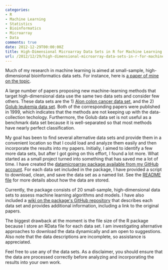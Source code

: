 ```yaml
---
categories:
- R
- Machine Learning
- Statistics
- Bioinformatics
- Microarray
- Data
comments: true
date: 2012-12-29T00:00:00Z
title: High-Dimensional Microarray Data Sets in R for Machine Learning
url: /2012/12/29/high-dimensional-microarray-data-sets-in-r-for-machine-learning/
---
```


Much of my research in machine learning is aimed at small-sample, high-dimensional bioinformatics data sets. For instance, here is [a paper of mine on the topic](http://www.tandfonline.com/doi/full/10.1080/00949655.2011.625946).

A large number of papers proposing new machine-learning methods that target high-dimensional data use the same two data sets and consider few others. These data sets are the 1) [Alon colon cancer data set](https://github.com/ramey/datamicroarray/wiki/Alon-%281999%29), and the 2) [Golub leukemia data set](https://github.com/ramey/datamicroarray/wiki/Golub-%281999%29). Both of the corresponding papers were published in 1999, which indicates that the methods are not keeping up with the data-collection techology. Furthermore, the Golub data set is not useful as a benchmark data set because it is well-separated so that most methods have nearly perfect classification.

My goal has been to find several alternative data sets and provide them in a convenient location so that I could load and analyze them easily and then incorporate the results into my papers. Initially, I aimed to identify a few more data sets, but after I got going on this effort, I found a lot more. What started as a small project turned into something that has saved me a lot of time. I have created the [datamicroarray package available from my GitHub account](https://github.com/ramey/datamicroarray). For each data set included in the package, I have provided a script to download, clean, and save the data set as a named list. See the [README file](https://github.com/ramey/datamicroarray/blob/master/README.md) for more details about how the data are stored.

Currently, the package consists of 20 small-sample, high-dimensional data sets to assess machine learning algorithms and models. I have also included a [wiki on the package's GitHub repository](https://github.com/ramey/datamicroarray/wiki) that describes each data set and provides additional information, including a link to the original papers.

The biggest drawback at the moment is the file size of the R package because I store an RData file for each data set. I am investigating alternative approaches to download the data dynamically and am open to suggestions. Also note that the data descriptions are incomplete, so assistance is appreciated.

Feel free to use any of the data sets. As a disclaimer, you should ensure that the data are processed correctly before analyzing and incorporating the results into your own work.